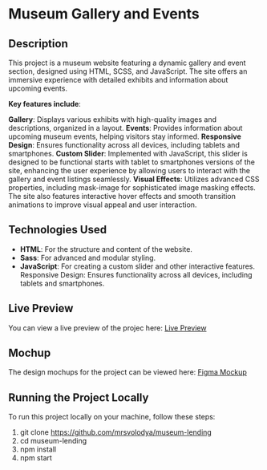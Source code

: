 # Museum Gallery and Events

## Description

This project is a museum website featuring a dynamic gallery and event section, designed using HTML, SCSS, and JavaScript. The site offers an immersive experience with detailed exhibits and information about upcoming events.

**Key features include**:

**Gallery**: Displays various exhibits with high-quality images and descriptions, organized in a layout.
**Events**: Provides information about upcoming museum events, helping visitors stay informed.
**Responsive Design**: Ensures functionality across all devices, including tablets and smartphones.
**Custom Slider**: Implemented with JavaScript, this slider is designed to be functional starts with tablet to smartphones versions of the site, enhancing the user experience by allowing users to interact with the gallery and event listings seamlessly.
**Visual Effects**: Utilizes advanced CSS properties, including mask-image for sophisticated image masking effects. The site also features interactive hover effects and smooth transition animations to improve visual appeal and user interaction.

## Technologies Used

- **HTML**: For the structure and content of the website.
- **Sass**: For advanced and modular styling.
- **JavaScript**: For creating a custom slider and other interactive features.
  Responsive Design: Ensures functionality across all devices, including tablets and smartphones.

## Live Preview

You can view a live preview of the projec here: [Live Preview](https://mrsvolodya.github.io/museum-lending/)

## Mochup

The design mochups for the project can be viewed here: [Figma Mockup](<https://www.figma.com/design/cRBCqE06cDrY3s4jX7h3iY/%D0%9D%D0%90%D0%9C%D0%A3-(Edit)?node-id=0-1&node-type=CANVAS&t=eYOBunAFCBohCmSs-0>)

## Running the Project Locally

To run this project locally on your machine, follow these steps:

1. git clone https://github.com/mrsvolodya/museum-lending
2. cd museum-lending
3. npm install
4. npm start
